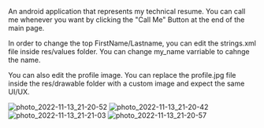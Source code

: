 An android application that represents my technical resume.
You can call me whenever you want by clicking the "Call Me" Button at the end of the main page.

In order to change the top FirstName/Lastname, you can edit the strings.xml file inside  res/values folder. You can change my_name varriable to cahnge the name.

You can also edit the profile image. You can replace the profile.jpg file inside the res/drawable folder with a custom image and expect the same UI/UX.

![photo_2022-11-13_21-20-52](https://user-images.githubusercontent.com/79265539/201536627-d802c900-cbf7-4f94-9c7b-3449f013d316.jpg)
![photo_2022-11-13_21-20-42](https://user-images.githubusercontent.com/79265539/201536650-91ef8be3-0de1-4690-ba6d-e15d33831444.jpg)
![photo_2022-11-13_21-21-03](https://user-images.githubusercontent.com/79265539/201536638-44f9b576-032f-471b-a3e4-1574a8bfd195.jpg)
![photo_2022-11-13_21-20-57](https://user-images.githubusercontent.com/79265539/201536630-ef83e44d-3248-43d6-a49a-fcb6e41b3d83.jpg)

